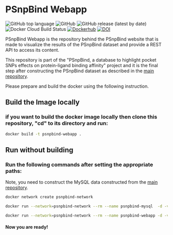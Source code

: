 # PSnpBind Webapp

![GitHub top language](https://img.shields.io/github/languages/top/ammar257ammar/psnpbind-webapp) ![GitHub](https://img.shields.io/github/license/ammar257ammar/psnpbind-webapp) ![GitHub release (latest by date)](https://img.shields.io/github/v/release/ammar257ammar/psnpbind-webapp) ![Docker Cloud Build Status](https://img.shields.io/docker/cloud/build/aammar/psnpbind-webapp) [![Dockerhub](https://img.shields.io/badge/dockerhub-aammar%2Fpsnpbind--webapp-green)](https://hub.docker.com/r/aammar/psnpbind-webapp) [![DOI](https://zenodo.org/badge/339152290.svg)](https://zenodo.org/badge/latestdoi/339152290)

PSnpBind Webapp is the repository behind the PSnpBind website that is made to visualize the results of the PSnpBind dataset and provide a REST API to access its content.

This repository is part of the "PSnpBind, a database to highlight pocket SNPs effects on protein-ligand binding affinity" project and it is the final step after constructing the PSnpBind dataset as described in the [main repository](https://github.com/ammar257ammar/PSnpBind-Build).

Please prepare and build the docker using the following instruction.



## Build the Image locally

### if you want to build the docker image locally then clone this repository, "cd" to its directory and run:

```bash
docker build -t psnpbind-webapp .
```



## Run without building

### Run the following commands after setting the appropriate paths:

Note, you need to construct the MySQL data constructed from the [main repository](https://github.com/ammar257ammar/PSnpBind-Build).

```bash
docker network create psnpbind-network 

docker run --network=psnpbind-network --rm --name psnpbind-mysql  -d -v PATH_TO_MYSQL_DATA_FOLDER:/var/lib/mysql -e MYSQL_ROOT_PASSWORD=root mysql:5.7.33

docker run --network=psnpbind-network --rm --name psnpbind-webapp -d -v PATH_TO_DOCKINGS_DOWNLOADED_FROM_ZENODO:/dockings -p 8086:8086 aammar/psnpbind-webapp:1.0
```



#### Now you are ready! 
